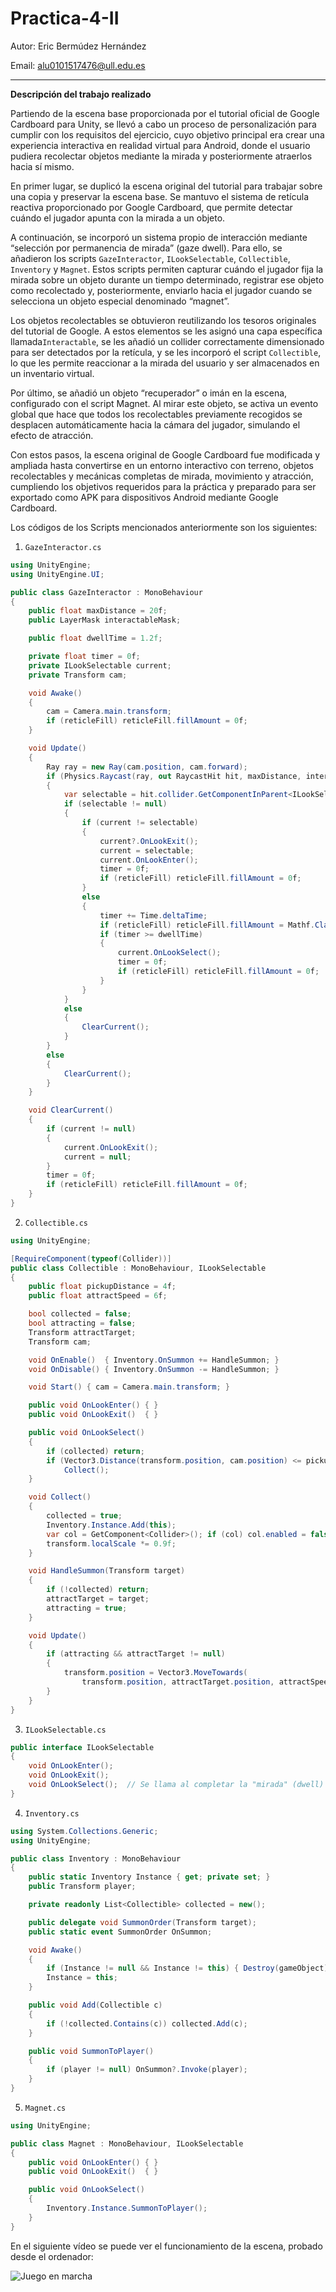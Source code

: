 # Practica-4-II

Autor: Eric Bermúdez Hernández

Email: alu0101517476@ull.edu.es

----

**Descripción del trabajo realizado**

Partiendo de la escena base proporcionada por el tutorial oficial de Google Cardboard para Unity, se llevó a cabo un proceso de personalización para cumplir con los requisitos del ejercicio, cuyo objetivo principal era crear una experiencia interactiva en realidad virtual para Android, donde el usuario pudiera recolectar objetos mediante la mirada y posteriormente atraerlos hacia sí mismo.

En primer lugar, se duplicó la escena original del tutorial para trabajar sobre una copia y preservar la escena base. Se mantuvo el sistema de retícula reactiva proporcionado por Google Cardboard, que permite detectar cuándo el jugador apunta con la mirada a un objeto.

A continuación, se incorporó un sistema propio de interacción mediante “selección por permanencia de mirada” (gaze dwell). Para ello, se añadieron los scripts `GazeInteractor`, `ILookSelectable`, `Collectible`, `Inventory` y `Magnet`. Estos scripts permiten capturar cuándo el jugador fija la mirada sobre un objeto durante un tiempo determinado, registrar ese objeto como recolectado y, posteriormente, enviarlo hacia el jugador cuando se selecciona un objeto especial denominado “magnet”.

Los objetos recolectables se obtuvieron reutilizando los tesoros originales del tutorial de Google. A estos elementos se les asignó una capa específica llamada`Interactable`, se les añadió un collider correctamente dimensionado para ser detectados por la retícula, y se les incorporó el script `Collectible`, lo que les permite reaccionar a la mirada del usuario y ser almacenados en un inventario virtual.

Por último, se añadió un objeto “recuperador” o imán en la escena, configurado con el script Magnet. Al mirar este objeto, se activa un evento global que hace que todos los recolectables previamente recogidos se desplacen automáticamente hacia la cámara del jugador, simulando el efecto de atracción.

Con estos pasos, la escena original de Google Cardboard fue modificada y ampliada hasta convertirse en un entorno interactivo con terreno, objetos recolectables y mecánicas completas de mirada, movimiento y atracción, cumpliendo los objetivos requeridos para la práctica y preparado para ser exportado como APK para dispositivos Android mediante Google Cardboard.

Los códigos de los Scripts mencionados anteriormente son los siguientes:

1. `GazeInteractor.cs`

```C#
using UnityEngine;
using UnityEngine.UI;

public class GazeInteractor : MonoBehaviour
{
    public float maxDistance = 20f;
    public LayerMask interactableMask;

    public float dwellTime = 1.2f; 

    private float timer = 0f;
    private ILookSelectable current;
    private Transform cam;

    void Awake()
    {
        cam = Camera.main.transform;
        if (reticleFill) reticleFill.fillAmount = 0f;
    }

    void Update()
    {
        Ray ray = new Ray(cam.position, cam.forward);
        if (Physics.Raycast(ray, out RaycastHit hit, maxDistance, interactableMask.value == 0 ? ~0 : interactableMask))
        {
            var selectable = hit.collider.GetComponentInParent<ILookSelectable>();
            if (selectable != null)
            {
                if (current != selectable)
                {
                    current?.OnLookExit();
                    current = selectable;
                    current.OnLookEnter();
                    timer = 0f;
                    if (reticleFill) reticleFill.fillAmount = 0f;
                }
                else
                {
                    timer += Time.deltaTime;
                    if (reticleFill) reticleFill.fillAmount = Mathf.Clamp01(timer / dwellTime);
                    if (timer >= dwellTime)
                    {
                        current.OnLookSelect();
                        timer = 0f;
                        if (reticleFill) reticleFill.fillAmount = 0f;
                    }
                }
            }
            else
            {
                ClearCurrent();
            }
        }
        else
        {
            ClearCurrent();
        }
    }

    void ClearCurrent()
    {
        if (current != null)
        {
            current.OnLookExit();
            current = null;
        }
        timer = 0f;
        if (reticleFill) reticleFill.fillAmount = 0f;
    }
}

```

2. `Collectible.cs`

```C#
using UnityEngine;

[RequireComponent(typeof(Collider))]
public class Collectible : MonoBehaviour, ILookSelectable
{
    public float pickupDistance = 4f;
    public float attractSpeed = 6f;

    bool collected = false;
    bool attracting = false;
    Transform attractTarget;
    Transform cam;

    void OnEnable()  { Inventory.OnSummon += HandleSummon; }
    void OnDisable() { Inventory.OnSummon -= HandleSummon; }

    void Start() { cam = Camera.main.transform; }

    public void OnLookEnter() { }
    public void OnLookExit()  { }

    public void OnLookSelect()
    {
        if (collected) return;
        if (Vector3.Distance(transform.position, cam.position) <= pickupDistance)
            Collect();
    }

    void Collect()
    {
        collected = true;
        Inventory.Instance.Add(this);
        var col = GetComponent<Collider>(); if (col) col.enabled = false;
        transform.localScale *= 0.9f; 
    }

    void HandleSummon(Transform target)
    {
        if (!collected) return;
        attractTarget = target;
        attracting = true;
    }

    void Update()
    {
        if (attracting && attractTarget != null)
        {
            transform.position = Vector3.MoveTowards(
                transform.position, attractTarget.position, attractSpeed * Time.deltaTime);
        }
    }
}

```

3. `ILookSelectable.cs`

```C#
public interface ILookSelectable
{
    void OnLookEnter();
    void OnLookExit();
    void OnLookSelect();  // Se llama al completar la "mirada" (dwell)
}

```

4. `Inventory.cs`

```C#
using System.Collections.Generic;
using UnityEngine;

public class Inventory : MonoBehaviour
{
    public static Inventory Instance { get; private set; }
    public Transform player;

    private readonly List<Collectible> collected = new();

    public delegate void SummonOrder(Transform target);
    public static event SummonOrder OnSummon;

    void Awake()
    {
        if (Instance != null && Instance != this) { Destroy(gameObject); return; }
        Instance = this;
    }

    public void Add(Collectible c)
    {
        if (!collected.Contains(c)) collected.Add(c);
    }

    public void SummonToPlayer()
    {
        if (player != null) OnSummon?.Invoke(player);
    }
}

```

5. `Magnet.cs`

```C#
using UnityEngine;

public class Magnet : MonoBehaviour, ILookSelectable
{
    public void OnLookEnter() { }
    public void OnLookExit()  { }

    public void OnLookSelect()
    {
        Inventory.Instance.SummonToPlayer();
    }
}

```

En el siguiente vídeo se puede ver el funcionamiento de la escena, probado desde el ordenador:

![Juego en marcha](Img/Recolección.gif)